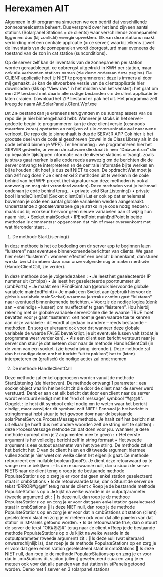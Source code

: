 # Herexamen AIT  

Algemeen
In dit programma simuleren we een bedrijf dat verschillende zonnepaneelcentra beheert.
Dus verspreid over het land zijn een aantal stations (Solarpanel Stations = de clients) waar verschillende zonnepanelen liggen en dus (bij zonlicht) energie opwekken.
Elk van deze stations maakt verbinding met een centrale applicatie (= de server) waarbij telkens zowel de inventaris van de zonnepanelen wordt doorgestuurd maar eveneens de toestand van de zon in dat station (sunconditions).
 
Op de server zelf kan de inventaris van de zonnepanelen per station worden geraadpleegd, de opbrengst uitgedrukt in KWH per station, maar ook alle verbonden stations samen (zie demo onderaan deze pagina).
De CLIENT applicatie hoef je NIET te programmeren : deze is immers al door mij gemaakt.
Je kan de uitvoerbare versie van de clientapplicatie hier downloaden (klik op "View raw" in het midden van het venster): het gaat om een ZIP bestand met daarin alle nodige bestanden om de client applicatie te laten draaien. Download het ZIP bestand en pak het uit. Het programma zelf kreeg de naam Ait.SolarPanels.Client.Wpf.exe
 
Dit ZIP bestand kan je eveneens terugvinden in de submap assets van de repo die je hier binnengehaald hebt.
Wanneer je straks in het server-gedeelte begint te programmeren kan je deze client versie (desnoods meerdere keren) opstarten en nakijken of alle communicatie wel naar wens verloopt.
De repo die je binnenhaalt is dus de SERVER APP
Ook hier is het grootste deel van de code al geschreven (zowel in de Class Library als in de code behind binnen je WPF).
Ter herinnering : we programmeren hier het SERVER gedeelte, te weten de software die draait in een “Datacentrum” die op bepaalde tijdstippen informatie van de diverse stations ontvangt.
Zoals je straks gaat merken is alle code reeds aanwezig om de berichten die de server ontvangt te interpreteren en de centrale informatie bij te werken en bij te houden : dit hoef je dus zelf NIET te doen.
De opdracht
Wat moet je dan zelf nog doen ?
Je dient enkel 2 methoden uit te werken in de code behind van het WPF project (het signatuur van deze methoden is ook al aanwezig en mag niet veranderd worden).  Deze methoden vind je helemaal onderaan je code behind terug…
•	private void StartListening()
•	private bool HandleClientCall(Socket clientCall) 
Let er ook op dat er helemaal bovenaan je code een aantal globale variabelen werden aangemaakt.
Onderstaande 2 globale variabele ga je straks in je code nodig hebben : maak dus bij voorkeur hiervoor geen nieuwe variabelen aan of wijzig hun naam niet.
•	Socket mainSocket
•	IPEndPoint mainEndPoint
In beide methoden is commentaar opgenomen dat min of meer overeenkomt met wat hieronder staat …
1.	De methode StartListening()

In deze methode is het de bedoeling om de server app te beginnen laten “luisteren” naar eventuele binnenkomende berichten van clients.
We gaan hier enkel “luisteren” : wanneer effectief een bericht binnenkomt, dan sturen we dat bericht meteen door naar onze volgende nog te maken methode (HandleClientCall, zie verder).

In deze methode doe je volgende zaken : 
•	Je leest het geselecteerde IP nummer uit (cmbIps)
•	Je leest het geselecteerde poortnummer uit (cmbPorts)
•	Je maakt een IPEndPoint aan (gebruik hiervoor de globale variabele mainEndPoint)
•	Je maakt een Socket aan (gebruik hiervoor de globale variabele mainSocket) waarmee je straks continu gaat “luisteren” naar eventueel binnenkomende berichten.
•	Voorzie de nodige logica (denk aan – oneindige – lussen) om nu effectief te gaan “luisteren”.  Hou hierbij rekening met de globale variabele serverOnline die de waarde TRUE moet bevatten voor je gaat “luisteren”.  Zelf hoef je geen waarde toe te kennen aan deze variabele : dit wordt al gedaan in andere – reeds bestaande – methoden.
En zorg er uiteraard ook voor dat wanneer deze globale variabele de waarde FALSE bevat/krijgt, je uit eventuele lussen valt (zodat je programma weer verder kan).
•	Als een client een bericht verstuurt naar je server dan stuur je dat meteen door naar de methode HandleClientCall (in de vorm van een socket) (zie beschrijving hieronder).
Deze methode zal dan het nodige doen om het bericht “uit te pakken”, het te (laten) interpreteren en (grafisch) de nodige acties zal ondernemen.


2.	De methode HandleClientCall

Deze methode zal enkel opgeroepen worden vanuit de methode StartListening (zie hierboven).
De methode ontvangt 1 parameter : een socket object waarin het bericht zit die door de client naar de server werd verstuurd.
Denk er aan dat elk bericht dat door een client naar de server wordt verstuurd eindigt met het “end of message” symbool “#@@#”.  Opgelet : je hebt dit symbool enkel nodig om te weten waar het bericht eindigt, maar verwijder dit symbool zelf NIET !
Eenmaal je het bericht in stringformaat hebt stuur je het gewoon door naar de bestaande solarPanelService.ProcessMessage methode.
Je haalt zelf het bericht niet uit elkaar (je hoeft dus met andere woorden zelf de string niet te splitten) : deze ProcessMessage methode zal dat doen voor jou.
Wanneer je deze methode oproept dien je 2 argumenten mee te geven : 
•	Het eerste argument is het volledige bericht zelf in string formaat
•	Het tweede argument is een output parameter van het type string.  De methode zal uit het bericht het ID van de client halen en dit tweede argument hiermee vullen zodat je hier weet om welke client het eigenlijk gaat.
De methode retourneert een nullable boolean (bool?).
Je dient deze retourwaard op te vangen en te bekijken : 
•	Is de retourwaarde null, dan 
o	stuurt de server NIETS naar de client terug
o	roep je de bestaande methode PopulateStations op
o	zorg je er voor dat geen enkel station geselecteerd staat in cmbStations
•	Is de retourwaarde false, dan
o	Stuurt de server de tekst “ERROR#@@#” terug naar de client
o	Roep je de bestaande methode PopulateStations op
o	Je kijkt na welke waarde in de outputparameter (tweede argument) zit : 
	Is deze null, dan roep je de methode PopulateStations op en zorg je er voor dat geen enkel station geselecteerd staat in cmbStations
	Is deze NIET null, dan roep je de methode PopulateStations op en zorg je er voor dat in cmbStations dit station (client) geselecteerd staat en zorg je er meteen ook voor dat alle panelen van dat station in lstPanels getoond worden.
•	Is de retourwaarde true, dan
o	Stuurt de server de tekst “OK#@@#” terug naar de client
o	Roep je de bestaande methode PopulateStations op
o	Je kijkt na welke waarde in de outputparameter (tweede argument) zit : 
	Is deze null (wat uiteraard onwaarschijnlijk is), dan roep je de methode PopulateStations op en zorg je er voor dat geen enkel station geselecteerd staat in cmbStations
	Is deze NIET null, dan roep je de methode PopulateStations op en zorg je er voor dat in cmbStations dit station (client) geselecteerd staat en zorg je er meteen ook voor dat alle panelen van dat station in lstPanels getoond worden.
Demo met 1 server en 3 solarpanel stations
 





